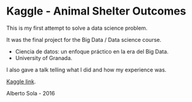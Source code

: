 # Kaggle - Animal Shelter Outcomes

This is my first attempt to solve a data science problem.

It was the final project for the Big Data / Data science course.

- Ciencia de datos: un enfoque práctico en la era del Big Data.
- University of Granada.

I also gave a talk telling what I did and how my experience was.

[Kaggle link](https://www.kaggle.com/c/shelter-animal-outcomes).

Alberto Sola - 2016
